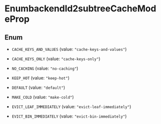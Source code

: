 

# EnumbackendId2subtreeCacheModeProp

## Enum


* `CACHE_KEYS_AND_VALUES` (value: `"cache-keys-and-values"`)

* `CACHE_KEYS_ONLY` (value: `"cache-keys-only"`)

* `NO_CACHING` (value: `"no-caching"`)

* `KEEP_HOT` (value: `"keep-hot"`)

* `DEFAULT` (value: `"default"`)

* `MAKE_COLD` (value: `"make-cold"`)

* `EVICT_LEAF_IMMEDIATELY` (value: `"evict-leaf-immediately"`)

* `EVICT_BIN_IMMEDIATELY` (value: `"evict-bin-immediately"`)



